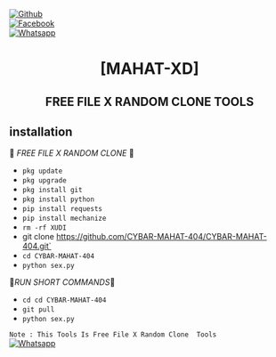 <b></b> </br> <br>[![Github](https://img.shields.io/badge/Github-CYBAR.MAHAT-dimgray?style=flat-square&logo=github)](https://github.com/CYBAR-MAHAT-404)<br> [![Facebook](https://img.shields.io/badge/Facebook-MAHAT-blue?style=flat-square&logo=facebook)](https://www.facebook.com/profile.php?id=100069433521473)<br> [![Whatsapp](https://img.shields.io/badge/Whatsapp-MAHAT-deepgreen?style=flat-square&logo=whatsapp)](https://wa.me/+8801952189907)



<h1 align="center"> [MAHAT-XD]</h1>

<h2 align="center">  FREE FILE X RANDOM CLONE TOOLS </h2>


## <b>installation</b>

🔰 _FREE FILE X RANDOM CLONE_ 🔰

- `pkg update`
- `pkg upgrade`
- `pkg install git`
- `pkg install python`
- `pip install requests`
- `pip install mechanize`
- `rm -rf XUDI`
- git clone https://github.com/CYBAR-MAHAT-404/CYBAR-MAHAT-404.git`
- `cd CYBAR-MAHAT-404`
- `python sex.py`
     
 🖤_RUN SHORT COMMANDS_🖤
- `cd cd CYBAR-MAHAT-404`
- `git pull`
- `python sex.py`

 ```Note : This Tools Is Free File X Random Clone  Tools ```</br>
 [![Whatsapp](https://img.shields.io/badge/Whatsapp-MAHAT-deepgreen?style=flat-square&logo=whatsapp)](https://wa.me/+8801952189907)
